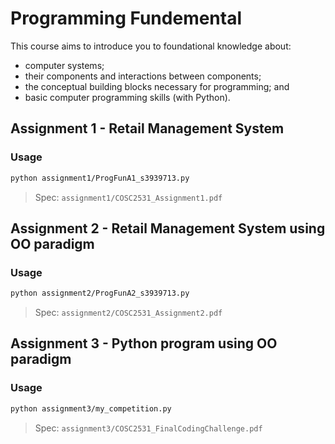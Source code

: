 # Programming Fundemental

This course aims to introduce you to foundational knowledge about:

- computer systems;
- their components and interactions between components;
- the conceptual building blocks necessary for programming; and
- basic computer programming skills (with Python).


## Assignment 1 - Retail Management System

### Usage
```bash
python assignment1/ProgFunA1_s3939713.py
```

> Spec: `assignment1/COSC2531_Assignment1.pdf`


## Assignment 2 - Retail Management System using OO paradigm

### Usage
```bash
python assignment2/ProgFunA2_s3939713.py
```

> Spec: `assignment2/COSC2531_Assignment2.pdf`

## Assignment 3 - Python program using OO paradigm

### Usage
```bash
python assignment3/my_competition.py
```

> Spec: `assignment3/COSC2531_FinalCodingChallenge.pdf`